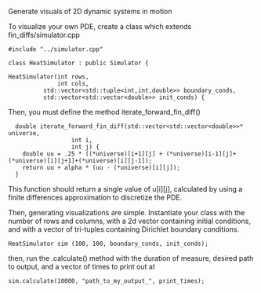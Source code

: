 Generate visuals of 2D dynamic systems in motion

To visualize your own PDE, create a class which extends fin_diffs/simulator.cpp

```
#include "../simulator.cpp"

class HeatSimulator : public Simulator {

```

```
HeatSimulator(int rows,
              int cols,
	      std::vector<std::tuple<int,int,double>> boundary_conds,
	      std::vector<std::vector<double>> init_conds) {

```

Then, you must define the method iterate_forward_fin_diff()

```
  double iterate_forward_fin_diff(std::vector<std::vector<double>>* universe,
				  int i,
				  int j) {
    double uu = .25 * ((*universe)[i+1][j] + (*universe)[i-1][j]+(*universe)[i][j+1]+(*universe)[i][j-1]);
    return uu + alpha * (uu - (*universe)[i][j]);
  }
```

This function should return a single value of u[i][j], calculated by using a finite differences approximation to discretize the PDE.

Then, generating visualizations are simple.  Instantiate your class with the number of rows and columns, with a 2d vector containing initial conditions, and with a vector of tri-tuples containing Dirichlet boundary conditions.

```
HeatSimulator sim (100, 100, boundary_conds, init_conds);
```

then, run the .calculate() method with the duration of measure, desired path to output, and a vector of times to print out at

```
sim.calculate(10000, "path_to_my_output_", print_times);
```